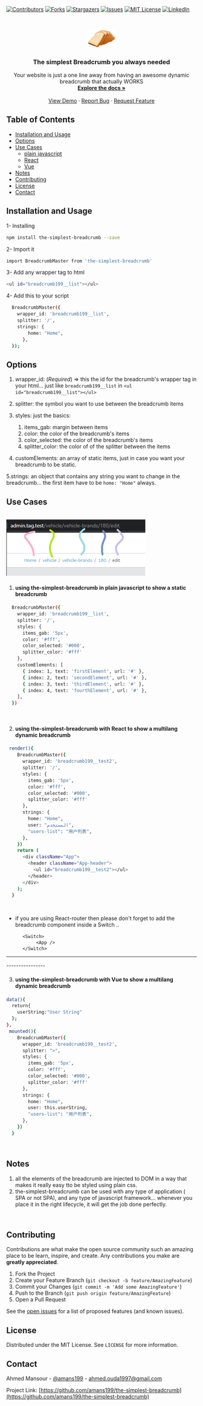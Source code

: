 [![Contributors][contributors-shield]][contributors-url]
[![Forks][forks-shield]][forks-url]
[![Stargazers][stars-shield]][stars-url]
[![Issues][issues-shield]][issues-url]
[![MIT License][license-shield]][license-url]
[![LinkedIn][linkedin-shield]][linkedin-url]

<!-- PROJECT LOGO -->
<br />
<p align="center">
  <a href="https://github.com/amans199/the-simplest-breadcrumb">
    <img src="images/logo.png" alt="Logo" width="80" >
  </a>

  <h3 align="center">The simplest Breadcrumb you always needed</h3>

  <p align="center">
    Your website is just a one line away from having an awesome dynamic breadcrumb that actually WORKS
    <br />
    <a href="https://github.com/amans199/the-simplest-breadcrumb"><strong>Explore the docs »</strong></a>
    <br />
    <br />
    <a href="https://github.com/amans199/the-simplest-breadcrumb">View Demo</a>
    ·
    <a href="https://github.com/amans199/the-simplest-breadcrumb/issues">Report Bug</a>
    ·
    <a href="https://github.com/amans199/the-simplest-breadcrumb/issues">Request Feature</a>
  </p>
</p>


<!-- TABLE OF CONTENTS -->
## Table of Contents
* [Installation and Usage](#usage)
* [Options](#options)
* [Use Cases](#use-cases)
  * [plain javascript](#options)
  * [React](#options)
  * [Vue](#options)
* [Notes](#notes)
* [Contributing](#contributing)
* [License](#license)
* [Contact](#contact)

## Installation and Usage
1- Installing
```sh
npm install the-simplest-breadcrumb --save
```
2- Import it 
```sh
import BreadcrumbMaster from 'the-simplest-breadcrumb'
```
3- Add any wrapper tag to html 
```sh
<ul id="breadcrumb199__list"></ul>
```
4- Add this to your script
```sh
  BreadcrumbMaster({
    wrapper_id: 'breadcrumb199__list', 
    splitter: '/', 
    strings: {
        home: "Home", 
      },
  });
```


## Options
1. wrapper_id: (*Required*) => this the id for the breadcrumb's wrapper tag in your html... just like `breadcrumb199__list` in `<ul id="breadcrumb199__list"></ul>`

2. splitter: the symbol you want to use between the breadcrumb items

3.  styles: just the basics:
    1. items_gab: margin between items
    1. color: the color of the breadcrumb's items
    1. color_selected: the color of the breadcrumb's items
    1. splitter_color: the color of of the splitter between the items

4. customElements: an array of static items, just in case you want your breadcrumb to be static.

5.strings: an object that contains any string you want to change in the breadcrumb... the first item have to be `home: "Home"` always.



## Use Cases
<br />

  <a href="https://github.com/amans199/the-simplest-breadcrumb">
    <img src="images/screenshot.png" alt="Logo">
  </a>

<br />

1. #### using the-simplest-breadcrumb in plain javascript to show a static breadcrumb

```sh
  BreadcrumbMaster({
    wrapper_id: 'breadcrumb199__list',
    splitter: '/',
    styles: {
      items_gab: '5px', 
      color: '#fff',
      color_selected: '#000', 
      splitter_color: '#fff'
    },
    customElements: [ 
      { index: 1, text: 'firstElement', url: '#' }, 
      { index: 2, text: 'secondElement', url: '#' },
      { index: 3, text: 'thirdElement', url: '#' },
      { index: 4, text: 'fourthElement', url: '#' },
    ],
  })
```
<br />

2. #### using the-simplest-breadcrumb with **React** to show a multilang dynamic breadcrumb
```sh
 render(){
    BreadcrumbMaster({
      wrapper_id: 'breadcrumb199__test2',
      splitter: '/', 
      styles: {
        items_gab: '5px', 
        color: '#fff',
        color_selected: '#000', 
        splitter_color: '#fff'
      },
      strings: {
        home: "Home", 
        user: "المستخدم",
        "users-list": "用户列表",
      },
    })
    return (
      <div className="App">
        <header className="App-header">
          <ul id="breadcrumb199__test2"></ul>
        </header>
      </div>
    );
  }

```
<br />

* if you are using React-router then please don't forget to add the breadcrumb component inside a Switch ..

```
      <Switch>
           <App />
      </Switch>
```

<hr />
----------------

3. #### using the-simplest-breadcrumb with **Vue** to show a multilang dynamic breadcrumb
```sh
data(){
  return{
    userString:"User String"
  };
},
 mounted(){
    BreadcrumbMaster({
      wrapper_id: 'breadcrumb199__test2',
      splitter: ">", 
      styles: {
        items_gab: '5px', 
        color: '#fff',
        color_selected: '#000', 
        splitter_color: '#fff'
      },
      strings: {
        home: "Home", 
        user: this.userString,
        "users-list": "用户列表",
      },
    })
  }

```
<br />

## Notes
1. all the elements of the breadcrumb are injected to DOM in a way that makes it really easy tto be styled using plain css.
2. the-simplest-breadcrumb can be used with any type of application ( SPA or not SPA), and any type of javascript framework... whenever you place it in the right lifecycle, it will get the job done perfectly.


<br />



<!-- CONTRIBUTING -->
## Contributing

Contributions are what make the open source community such an amazing place to be learn, inspire, and create. Any contributions you make are **greatly appreciated**.

1. Fork the Project
2. Create your Feature Branch (`git checkout -b feature/AmazingFeature`)
3. Commit your Changes (`git commit -m 'Add some AmazingFeature'`)
4. Push to the Branch (`git push origin feature/AmazingFeature`)
5. Open a Pull Request

See the [open issues](https://github.com/amans199/the-simplest-breadcrumb/issues) for a list of proposed features (and known issues).

<!-- LICENSE -->
## License

Distributed under the MIT License. See `LICENSE` for more information.



<!-- CONTACT -->
## Contact

Ahmed Mansour - [@amans199](https://twitter.com/amans199) - ahmed.ouda1997@gmail.com

Project Link: [https://github.com/amans199/the-simplest-breadcrumb](https://github.com/amans199/the-simplest-breadcrumb)


<!-- MARKDOWN LINKS & IMAGES -->
[contributors-shield]: https://img.shields.io/github/contributors/amans199/Best-README-Template.svg?style=flat-square
[contributors-url]: https://github.com/amans199/the-simplest-breadcrumb/graphs/contributors
[forks-shield]: https://img.shields.io/github/forks/amans199/Best-README-Template.svg?style=flat-square
[forks-url]: https://github.com/amans199/the-simplest-breadcrumb/network/members
[stars-shield]: https://img.shields.io/github/stars/amans199/Best-README-Template.svg?style=flat-square
[stars-url]: https://github.com/amans199/the-simplest-breadcrumb/stargazers
[issues-shield]: https://img.shields.io/github/issues/amans199/Best-README-Template.svg?style=flat-square
[issues-url]: https://github.com/amans199/the-simplest-breadcrumb/issues
[license-shield]: https://img.shields.io/github/license/amans199/Best-README-Template.svg?style=flat-square
[license-url]: https://github.com/amans199/the-simplest-breadcrumb/blob/master/LICENSE.txt
[linkedin-shield]: https://img.shields.io/badge/-LinkedIn-black.svg?style=flat-square&logo=linkedin&colorB=555
[linkedin-url]: https://linkedin.com/in/amans199
[product-screenshot]: images/screenshot.png
